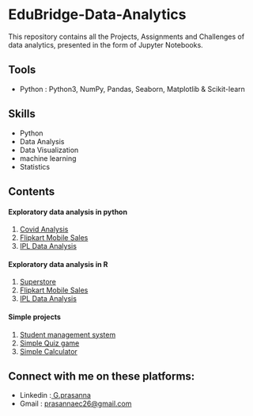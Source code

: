  
<html>
  <head>
     <h1>EduBridge-Data-Analytics</h1>
  </head>
  <body >
     This repository contains all the Projects, Assignments and Challenges of data analytics, presented in the form of Jupyter Notebooks. 
  <body/>
  <head>
     <h2>Tools</h2>
  </head>
  <body>
     <ul>
      <li>Python : Python3, NumPy, Pandas, Seaborn, Matplotlib & Scikit-learn</li>
     </ul>
  <head>
     <h2>Skills</h2>
  </head>
  <body>
     <ul>
      <li>Python</li>  
      <li>Data Analysis</li>  
      <li>Data Visualization</li>
      <li>machine learning</li>
      <li>Statistics</li>
     </ul>
  <body/>
  <head>
   <h2>Contents</h2>
   <h4>Exploratory data analysis in python</h4>
  </head
  <body>
     <ol><li><a href="https://github.com/Prasannaec26/EduBridge-Data-Analytics/tree/main/Projects/Exploratory%20data%20analysis%20in%20python/Covid_Analysis">Covid Analysis </a></li>
      <li><a href="https://github.com/Prasannaec26/EduBridge-Data-Analytics/tree/main/Projects/Exploratory%20data%20analysis%20in%20python/Flipkart">Flipkart Mobile Sales</a></li>
      <li><a href="https://github.com/Prasannaec26/EduBridge-Data-Analytics/tree/main/Projects/Exploratory%20data%20analysis%20in%20python/IPL%20Analysis">IPL Data Analysis </a></li></ol>
  </body>
   <h4>Exploratory data analysis in R</h4>
      <ol><li><a href="https://github.com/Prasannaec26/EduBridge-Data-Analytics/tree/main/Projects/Exploratory%20data%20analysis%20in%20python/Covid_Analysis">Superstore </a></li>
      <li><a href="https://github.com/Prasannaec26/EduBridge-Data-Analytics/tree/main/Projects/Exploratory%20data%20analysis%20in%20python/Flipkart">Flipkart Mobile Sales</a></li>
      <li><a href="https://github.com/Prasannaec26/EduBridge-Data-Analytics/tree/main/Projects/Exploratory%20data%20analysis%20in%20python/IPL%20Analysis">IPL Data Analysis </a></li></ol>
   <h4>Simple projects</h4> 
      <ol><li><a href="https://github.com/Prasannaec26/EduBridge-Data-Analytics/tree/main/Projects/Simple%20management%20system">Student management system </a></li>
      <li><a href="https://github.com/Prasannaec26/EduBridge-Data-Analytics/tree/main/Projects/Quiz%20Game"> Simple Quiz game </a></li>
      <li><a href="https://github.com/Prasannaec26/EduBridge-Data-Analytics/tree/main/Projects/Simple%20Calculator"> Simple Calculator </a></li></ol>
  </body>
  <head>
     <h2>Connect with me on these platforms:</h2>
  </head>
  <body>
     <ul>
      <li> Linkedin :<a href="https://www.linkedin.com/in/g-prasanna-2b847a21b/"> G.prasanna </a> </li> 
      <li> Gmail : <a href="mailto: prasannaec26@gmail.com"> prasannaec26@gmail.com </a> </li>
     </ul>
  <body/> 
</html>
    
